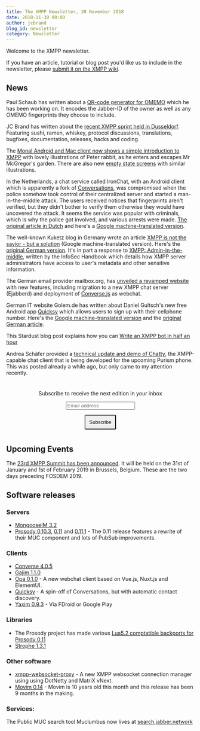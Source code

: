 ```yaml
---
title: The XMPP Newsletter, 30 November 2018
date: 2018-11-30 00:00
author: jcbrand
blog_id: newsletter 
category: Newsletter
---
```


Welcome to the XMPP newsletter.

If you have an article, tutorial or blog post you'd like us to include in the
newsletter, please [submit it on the XMPP wiki](https://wiki.xmpp.org/web/News_and_Articles_for_the_next_XMPP_Newsletter).

## News

Paul Schaub has written about a [QR-code generator for OMEMO](https://blog.jabberhead.tk/2018/11/03/qr-code-generator-for-omemo/)
which he has been working on. It encodes the Jabber-ID of the owner as well as any OMEMO
fingerprints they choose to include.

JC Brand has written about the [recent XMPP sprint held in Dusseldorf](https://opkode.com/blog/xmpp-sprint-dusseldorf/).
Featuring sushi, ramen, whiskey, protocol discussions, translations, bugfixes, documentation, releases, hacks and coding.

The [Monal Android and Mac client now shows a simple introduction to
XMPP](https://monal.im/blog/the-welcome-screen/) with
lovely illustrations of Peter rabbit, as he enters and escapes Mr McGregor's garden.
There are also new [empty state screens](https://monal.im/blog/the-empty-state/) with similar illustrations.

In the Netherlands, a chat service called IronChat, with an Android client which
is apparently a fork of [Conversations](https://conversations.im/), was 
compromised when the police somehow took control of their centralized server
and started a man-in-the-middle attack.
The users received notices that fingerprints aren't verified, but they didn't
bother to verify them otherwise they would have uncovered the attack.
It seems the service was popular with criminals, which is why the police got involved,
and various arrests were made. [The original article in Dutch](https://nos.nl/artikel/2258309-beveiliging-door-politie-gekraakte-cryptofoons-was-twijfelachtig.html)
and here's a [Google machine-translated version](https://translate.google.com/translate?hl=&sl=nl&tl=en&u=https%3A%2F%2Fnos.nl%2Fartikel%2F2258309-beveiliging-door-politie-gekraakte-cryptofoons-was-twijfelachtig.html).

The well-known Kuketz blog in Germany wrote an article [XMPP is not the savior - but a solution](https://translate.google.com/translate?hl=&sl=auto&tl=en&u=https%3A%2F%2Fwww.kuketz-blog.de%2Fmessenger-xmpp-ist-nicht-der-heilsbringer-aber-eine-loesung%2F)
(Google machine-translated version). Here's the [original German version](https://www.kuketz-blog.de/messenger-xmpp-ist-nicht-der-heilsbringer-aber-eine-loesung/).
It's in part a response to [XMPP: Admin-in-the-middle](https://infosec-handbook.eu/blog/xmpp-aitm/), written by the InfoSec Handbook
which details how XMPP server administrators have access to user's metadata and
other sensitive information.

The German email provider mailbox.org, has [unveiled a revamped website](https://mailbox.org/en/post/a-new-logo-a-new-website-new-software-versions-and-new-features-at-mailbox-org)
with new features, including migration to a new XMPP chat server (Ejabberd)
and deployment of [Converse.js](http://conversejs.org/) as webchat.

German IT website Golem.de has written about Daniel Gultsch's new free Android app
[Quicksy](https://play.google.com/store/apps/details?id=im.quicksy.client)
which allows users to sign up with their cellphone number.
Here's the [Google machine-translated
version](https://translate.google.com/translate?hl=&sl=de&tl=en&u=https%3A%2F%2Fwww.golem.de%2Fnews%2Fquicksy-mit-der-telefonnummer-ins-jabber-netz-1811-137855.html)
and the [original German article](https://www.golem.de/news/quicksy-mit-der-telefonnummer-ins-jabber-netz-1811-137855.html).

This Stardust blog post explains how you can [Write an XMPP bot in half an hour](https://starbeamrainbowlabs.com/blog/article.php?article=posts%2F327-Write-an-XMPP-bot-in-half-an-hour.html)

Andrea Schäfer provided a [technical update and demo of Chatty](https://puri.sm/posts/librem5-progress-report-19/),
the XMPP-capable chat client that is being developed for the upcoming Purism phone.
This was posted already a while ago, but only came to my attention recently.

<form style="padding: 10px; text-align:center; margin-bottom: 30px;"
      action="https://tinyletter.com/xmpp" method="post" target="popupwindow"
      onsubmit="window.open('https://tinyletter.com/xmpp', 'popupwindow',
      'scrollbars=yes,width=800,height=600');return true">
<p><label for="tlemail">Subscribe to receive the next edition in your inbox</label></p>
<p><input type="text" placeholder="Email address" name="email" id="tlemail" /></p>
<input type="hidden" value="1" name="embed"/>
<input type="submit" style="padding: 10px; border-radius: 5%" value="Subscribe" />
</form>

## Upcoming Events

The [23rd XMPP Summit has been announced](https://xmpp.org/2018/11/xmpp-summit-23/).
It will be held on the 31st of January and 1st of February 2019 in Brussels,
Belgium. These are the two days preceding FOSDEM 2019.

## Software releases

### Servers

* [MongooseIM 3.2](https://www.erlang-solutions.com/blog/mongooseim-3-2-meet-our-inbox.html)
* [Prosody 0.10.3](https://blog.prosody.im/prosody-0-10-3-released/), [0.11](https://blog.prosody.im/prosody-0-11-0-released/) and [0.11.1](https://blog.prosody.im/prosody-0-11-1-released/) - The 0.11 release features a rewrite of their MUC component and lots of PubSub improvements.

### Clients

* [Converse 4.0.5](https://github.com/conversejs/converse.js/releases/tag/v4.0.5)
* [Gajim 1.1.0](https://dev.gajim.org/gajim/gajim/blob/gajim-1.1.0/ChangeLog)
* [Opa 0.1.0](https://github.com/credija/opa/releases/tag/0.1.0) - A new webchat client based on Vue.js, Nuxt.js and ElementUI.
* [Quicksy](https://quicksy.im/) - A spin-off of Conversations, but with automatic contact discovery.
* [Yaxim 0.9.3](https://yaxim.org/download/) - Via FDroid or Google Play

### Libraries

* The Prosody project has made various [Lua5.2 comptatible backports for Prosody 0.11](https://blog.prosody.im/lua52-compatible-package-backports/)
* [Strophe 1.3.1](https://github.com/strophe/strophejs/releases/tag/v1.3.1)

### Other software

* [xmpp-websocket-proxy](https://www.ag-software.net/2018/11/19/xmpp-websocket-connection-manager/) - A new XMPP websocket connection manager using using DotNetty and MatriX vNext.
* [Movim 0.14](https://nl.movim.eu/?node/pubsub.movim.eu/Movim/movim-0-14-scotty-anniversary-edition-J8qk3N) - Movim is 10 years old this month and this release has been 9 months in the making.

### Services:

The Public MUC search tool Muclumbus now lives at [search.jabber.network](https://search.jabber.network/)
